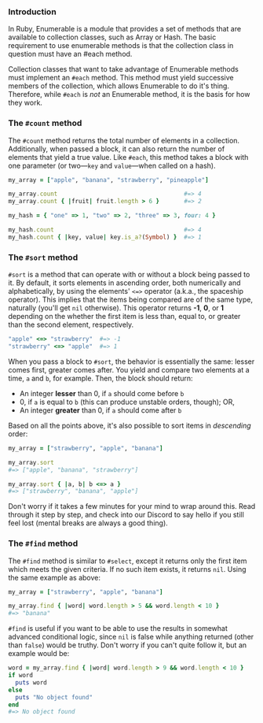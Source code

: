 ### Introduction
In Ruby, Enumerable is a module that provides a set of methods that are available to collection classes, such as Array or Hash. The basic requirement to use enumerable methods is that the collection class in question must have an #each method.

Collection classes that want to take advantage of Enumerable methods must implement an `#each` method. This method must yield successive members of the collection, which allows Enumerable to do it's thing. Therefore, while `#each` is *not* an Enumerable method, it is the basis for how they work.


### The `#count` method
The `#count` method returns the total number of elements in a collection. Additionally, when passed a block, it can also return the number of elements that yield a true value. Like `#each`, this method takes a block with one parameter (or two&mdash;`key` and `value`&mdash;when called on a hash).

~~~ruby
my_array = ["apple", "banana", "strawberry", "pineapple"]

my_array.count                                    #=> 4
my_array.count { |fruit| fruit.length > 6 }       #=> 2

my_hash = { "one" => 1, "two" => 2, "three" => 3, four: 4 }

my_hash.count                                     #=> 4
my_hash.count { |key, value| key.is_a?(Symbol) }  #=> 1
~~~

### The `#sort` method
`#sort` is a method that can operate with or without a block being passed to it. By default, it sorts elements in ascending order, both numerically and alphabetically, by using the elements' `<=>` operator (a.k.a., the spaceship operator). This implies that the items being compared are of the same type, naturally (you'll get `nil` otherwise). This operator returns **-1**, **0**, or **1** depending on the whether the first item is less than, equal to, or greater than the second element, respectively.

~~~ruby
"apple" <=> "strawberry"  #=> -1
"strawberry" <=> "apple"  #=> 1
~~~

When you pass a block to `#sort`, the behavior is essentially the same: lesser comes first, greater comes after. You yield and compare two elements at a time, `a` and `b`, for example. Then, the block should return:
* An integer **lesser** than 0, if `a` should come before `b`
* 0, if `a` is equal to `b` (this can produce unstable orders, though); OR,
* An integer **greater** than 0, if `a` should come after `b`

Based on all the points above, it's also possible to sort items in *descending* order:
~~~ruby
my_array = ["strawberry", "apple", "banana"]

my_array.sort
#=> ["apple", "banana", "strawberry"]

my_array.sort { |a, b| b <=> a }
#=> ["strawberry", "banana", "apple"]
~~~

Don't worry if it takes a few minutes for your mind to wrap around this. Read through it step by step, and check into our Discord to say hello if you still feel lost (mental breaks are always a good thing).

### The `#find` method
The `#find` method is similar to `#select`, except it returns only the first item which meets the given criteria. If no such item exists, it returns `nil`. Using the same example as above:

~~~ruby
my_array = ["strawberry", "apple", "banana"]

my_array.find { |word| word.length > 5 && word.length < 10 }
#=> "banana"
~~~

`#find` is useful if you want to be able to use the results in somewhat advanced conditional logic, since `nil` is false while anything returned (other than `false`) would be truthy. Don't worry if you can't quite follow it, but an example would be:

~~~ruby
word = my_array.find { |word| word.length > 9 && word.length < 10 }
if word
  puts word
else
  puts "No object found"
end
#=> No object found
~~~
